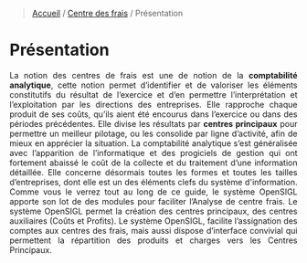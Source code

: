 > [Accueil](../index) / [Centre des frais](./index) / Présentation

# Présentation
<div style='text-align: justify;'>
La notion des centres de frais est une de notion de la <strong>comptabilité analytique</strong>, cette notion permet d’identifier et de valoriser les éléments constitutifs du résultat de l’exercice et d’en permettre l’interprétation et l’exploitation par les directions des entreprises. Elle rapproche chaque produit de ses coûts, qu’ils aient été encourus dans l’exercice ou dans des périodes précédentes. Elle divise les résultats par <strong>centres principaux</strong> pour permettre un meilleur pilotage, ou les consolide par ligne d’activité, afin de mieux en apprécier la situation.
La comptabilité analytique s’est généralisée avec l’apparition de l’informatique et des progiciels de gestion qui ont fortement abaissé le coût de la collecte et du traitement d’une information détaillée. Elle concerne désormais toutes les formes et toutes les tailles d’entreprises, dont elle est un des éléments clefs du système d'information.
Comme vous le verrez tout au long de ce guide, le système OpenSIGL apporte son lot de des modules pour faciliter l’Analyse de centre frais. Le système OpenSIGL permet la création des centres principaux, des centres auxiliaires (Coûts et Profits). Le système OpenSIGL, facilite l’assignation des comptes aux centres des frais, mais aussi dispose d’interface convivial qui permettent la répartition des produits et charges vers les Centres Principaux.</div>

